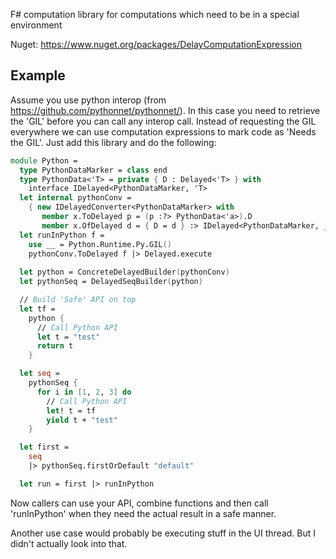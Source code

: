 F# computation library for computations which need to be in a special environment

Nuget: https://www.nuget.org/packages/DelayComputationExpression

## Example

Assume you use python interop (from https://github.com/pythonnet/pythonnet/).
In this case you need to retrieve the 'GIL' before you can call any interop call.
Instead of requesting the GIL everywhere we can use computation expressions to mark code as 'Needs the GIL'.
Just add this library and do the following:

```fsharp
module Python =
  type PythonDataMarker = class end 
  type PythonData<'T> = private { D : Delayed<'T> } with
    interface IDelayed<PythonDataMarker, 'T>
  let internal pythonConv =
    { new IDelayedConverter<PythonDataMarker> with
       member x.ToDelayed p = (p :?> PythonData<'a>).D
       member x.OfDelayed d = { D = d } :> IDelayed<PythonDataMarker, _> }
  let runInPython f = 
    use __ = Python.Runtime.Py.GIL()
    pythonConv.ToDelayed f |> Delayed.execute
  
  let python = ConcreteDelayedBuilder(pythonConv)
  let pythonSeq = DelayedSeqBuilder(python)

  // Build 'Safe' API on top
  let tf =
    python {
      // Call Python API
      let t = "test"
      return t
    }

  let seq =
    pythonSeq {
      for i in [1, 2, 3] do
        // Call Python API
        let! t = tf
        yield t + "test"
    }

  let first =
    seq
    |> pythonSeq.firstOrDefault "default"

  let run = first |> runInPython
```

Now callers can use your API, combine functions and then call 'runInPython' when they need the actual result in a safe manner.

Another use case would probably be executing stuff in the UI thread. But I didn't actually look into that.